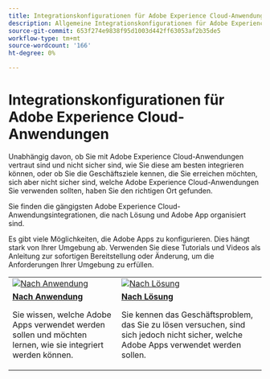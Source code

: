 ```yaml
---
title: Integrationskonfigurationen für Adobe Experience Cloud-Anwendungen
description: Allgemeine Integrationskonfigurationen für Adobe Experience Cloud-Anwendungen.
source-git-commit: 653f274e9838f95d1003d442ff63053af2b35de5
workflow-type: tm+mt
source-wordcount: '166'
ht-degree: 0%

---
```



# Integrationskonfigurationen für Adobe Experience Cloud-Anwendungen

Unabhängig davon, ob Sie mit Adobe Experience Cloud-Anwendungen vertraut sind und nicht sicher sind, wie Sie diese am besten integrieren können, oder ob Sie die Geschäftsziele kennen, die Sie erreichen möchten, sich aber nicht sicher sind, welche Adobe Experience Cloud-Anwendungen Sie verwenden sollten, haben Sie den richtigen Ort gefunden.

Sie finden die gängigsten Adobe Experience Cloud-Anwendungsintegrationen, die nach Lösung und Adobe App organisiert sind.

Es gibt viele Möglichkeiten, die Adobe Apps zu konfigurieren. Dies hängt stark von Ihrer Umgebung ab.  Verwenden Sie diese Tutorials und Videos als Anleitung zur sofortigen Bereitstellung oder Änderung, um die Anforderungen Ihrer Umgebung zu erfüllen.

<table>
<tr>
   <td>
      <a  href="./integrations-between-applications/overview.md"><img alt="Nach Anwendung" src="https://cdn.experienceleague.adobe.com/thumb/by-product.png"/></a>
   </td>
   <td>
      <a  href="./solution-categories/overview.md"><img alt="Nach Lösung" src="https://cdn.experienceleague.adobe.com/thumb/by-solution.png"/></a>
   </td>  
</tr>
<tr>
   <td>
      <div><strong><a href="./integrations-between-applications/overview.md">Nach Anwendung</a></strong></div>
      <p>
        Sie wissen, welche Adobe Apps verwendet werden sollen und möchten lernen, wie sie integriert werden können.
      </p>
   </td>
   <td>
      <div><strong><a href="./solution-categories/overview.md">Nach Lösung</a></strong></div>
      <p>
        Sie kennen das Geschäftsproblem, das Sie zu lösen versuchen, sind sich jedoch nicht sicher, welche Adobe Apps verwendet werden sollen.
      </p>
   </td>  
</tr>   
</table>
